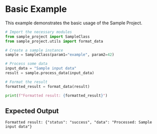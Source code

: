 # Basic Example

This example demonstrates the basic usage of the Sample Project.

```python
# Import the necessary modules
from sample_project import SampleClass
from sample_project.utils import format_data

# Create a sample instance
sample = SampleClass(param1="example", param2=42)

# Process some data
input_data = "Sample input data"
result = sample.process_data(input_data)

# Format the result
formatted_result = format_data(result)

print(f"Formatted result: {formatted_result}")
```

## Expected Output

```
Formatted result: {"status": "success", "data": "Processed: Sample input data"}
```
